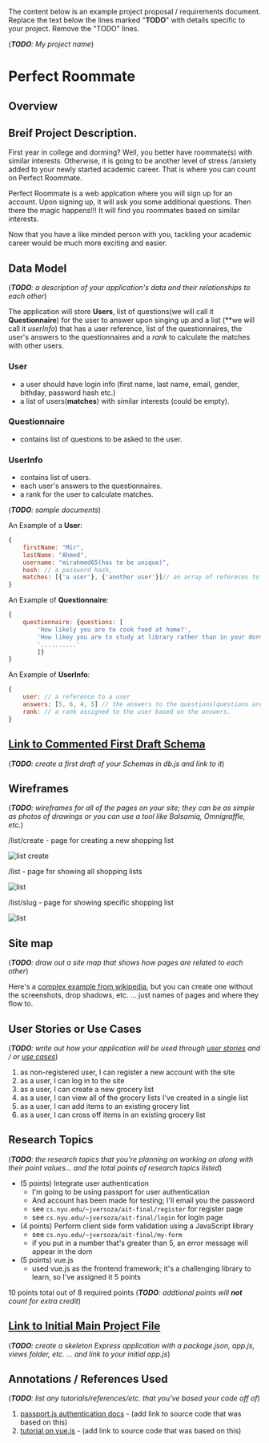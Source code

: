 The content below is an example project proposal / requirements document. Replace the text below the lines marked "__TODO__" with details specific to your project. Remove the "TODO" lines.

(___TODO__: My project name_)

# Perfect Roommate

## Overview

## Breif Project Description.

First year in college and dorming? Well, you better have roommate(s) with similar interests. Otherwise, it is going to be another level of stress /anxiety added to your newly started academic career. That is where you can count on Perfect Roommate.

Perfect Roommate is a web applcation where you will sign up for an account. Upon signing up, it will ask you some additional questions. Then there the magic happens!!! It will find you roommates based on similar interests.

Now that you have a like minded person with you, tackling your academic career would be much more exciting and easier.  

## Data Model

(___TODO__: a description of your application's data and their relationships to each other_) 

The application will store **Users**, list of questions(we will call it **Questionnaire**) for the user to answer upon singing up and a list (**we will call it *userInfo*) that has a user reference, list of the questionnaires, the user's answers to the questionnaires and a *rank* to calculate the matches with other users.

### User 
- a user should have login info (first name, last name, email, gender, bithday, password hash etc.)
- a list of users(**matches**) with similar interests (could be empty).

### Questionnaire
- contains list of questions to be asked to the user.

### UserInfo
- contains list of users.
- each user's answers to the questionnaires.
- a rank for the user to calculate matches.


(___TODO__: sample documents_)

An Example of a **User**:

```javascript
{
    firstName: "Mir",
    lastName: "Ahmed",
    username: "mirahmed65(has to be unique)",
    hash: // a password hash,
    matches: [{'a user'}, {'another user'}]// an array of refereces to other like minded users.
}
```

An Example of **Questionnaire**:

```javascript
{
    questionnaire: {questions: [
        'How likely you are to cook food at home?',
        'How likey you are to study at library rather than in your dorm?',
        '..........'
        ]}
}
```

An Example of **UserInfo**:

```javascript
{
    user: // a reference to a user
    answers: [5, 6, 4, 5] // the answers to the questions(questions are based on rate of 1 to 5)
    rank: // a rank assigned to the user based on the answers.
}
```

## [Link to Commented First Draft Schema](db.js) 

(___TODO__: create a first draft of your Schemas in db.js and link to it_)

## Wireframes

(___TODO__: wireframes for all of the pages on your site; they can be as simple as photos of drawings or you can use a tool like Balsamiq, Omnigraffle, etc._)

/list/create - page for creating a new shopping list

![list create](documentation/list-create.png)

/list - page for showing all shopping lists

![list](documentation/list.png)

/list/slug - page for showing specific shopping list

![list](documentation/list-slug.png)

## Site map

(___TODO__: draw out a site map that shows how pages are related to each other_)

Here's a [complex example from wikipedia](https://upload.wikimedia.org/wikipedia/commons/2/20/Sitemap_google.jpg), but you can create one without the screenshots, drop shadows, etc. ... just names of pages and where they flow to.

## User Stories or Use Cases

(___TODO__: write out how your application will be used through [user stories](http://en.wikipedia.org/wiki/User_story#Format) and / or [use cases](https://www.mongodb.com/download-center?jmp=docs&_ga=1.47552679.1838903181.1489282706#previous)_)

1. as non-registered user, I can register a new account with the site
2. as a user, I can log in to the site
3. as a user, I can create a new grocery list
4. as a user, I can view all of the grocery lists I've created in a single list
5. as a user, I can add items to an existing grocery list
6. as a user, I can cross off items in an existing grocery list

## Research Topics

(___TODO__: the research topics that you're planning on working on along with their point values... and the total points of research topics listed_)

* (5 points) Integrate user authentication
    * I'm going to be using passport for user authentication
    * And account has been made for testing; I'll email you the password
    * see <code>cs.nyu.edu/~jversoza/ait-final/register</code> for register page
    * see <code>cs.nyu.edu/~jversoza/ait-final/login</code> for login page
* (4 points) Perform client side form validation using a JavaScript library
    * see <code>cs.nyu.edu/~jversoza/ait-final/my-form</code>
    * if you put in a number that's greater than 5, an error message will appear in the dom
* (5 points) vue.js
    * used vue.js as the frontend framework; it's a challenging library to learn, so I've assigned it 5 points

10 points total out of 8 required points (___TODO__: addtional points will __not__ count for extra credit_)


## [Link to Initial Main Project File](app.js) 

(___TODO__: create a skeleton Express application with a package.json, app.js, views folder, etc. ... and link to your initial app.js_)

## Annotations / References Used

(___TODO__: list any tutorials/references/etc. that you've based your code off of_)

1. [passport.js authentication docs](http://passportjs.org/docs) - (add link to source code that was based on this)
2. [tutorial on vue.js](https://vuejs.org/v2/guide/) - (add link to source code that was based on this)
